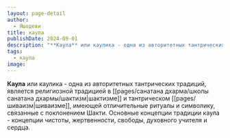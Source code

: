 ```yaml
---
layout: page-detail
author:
  - Яшодеви
title: каула
publishDate: 2024-09-01
description: "**Каула** или каулика - одна из авторитетных тантрических традиций, является религиозной традицией в шактизме и тантрическом шиваизме, имеющей отличительные ритуалы и символику, связанные с поклонением Шакти. Основные концепции традиции каула - концепции чистоты, жертвенности, свободы, духовного учителя и сердца."
tags:
  - каула
image:
---
```

**Каула** или каулика - одна из авторитетных тантрических традиций, является религиозной традицией в [[pages/санатана дхарма/школы санатана дхармы/шактизм|шактизме]] и тантрическом [[pages/шиваизм|шиваизме]], имеющей отличительные ритуалы и символику, связанные с поклонением Шакти. Основные концепции традиции каула - концепции чистоты, жертвенности, свободы, духовного учителя и сердца.

